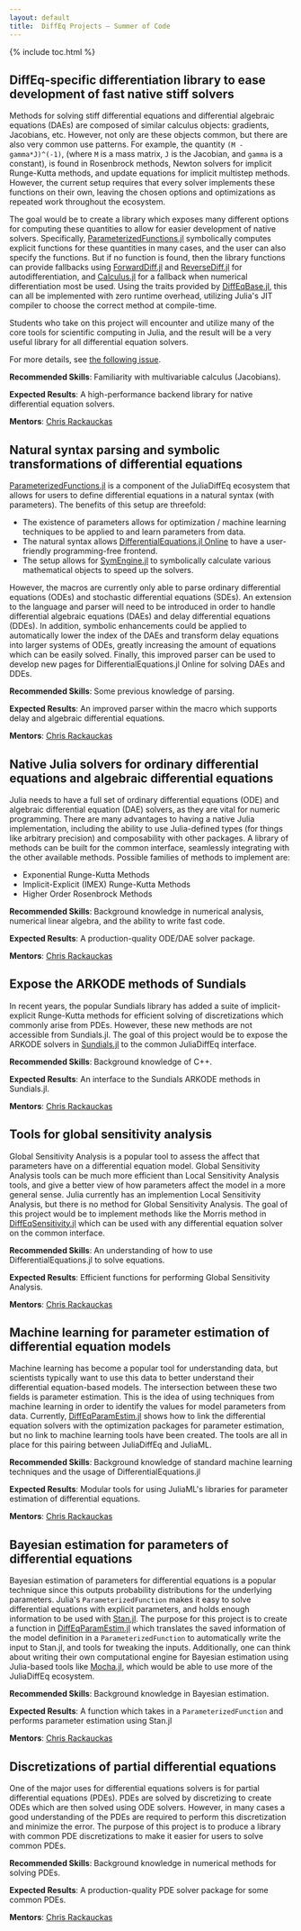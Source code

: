 ```yaml
---
layout: default
title:  DiffEq Projects – Summer of Code
---
```


{% include toc.html %}

## DiffEq-specific differentiation library to ease development of fast native stiff solvers

Methods for solving stiff differential equations and differential algebraic equations
(DAEs) are composed of similar calculus objects: gradients, Jacobians, etc. However,
not only are these objects common, but there are also very common use patterns.
For example, the quantity `(M - gamma*J)^(-1)`, (where `M` is a mass matrix, `J`
is the Jacobian, and `gamma` is a constant), is found in Rosenbrock methods,
Newton solvers for implicit Runge-Kutta methods, and update equations for
implicit multistep methods. However, the current setup requires that every solver
implements these functions on their own, leaving the chosen options and optimizations
as repeated work throughout the ecosystem.

The goal would be to create a library which exposes many different options
for computing these quantities to allow for easier development of native solvers.
Specifically, [ParameterizedFunctions.jl](https://github.com/JuliaDiffEq/ParameterizedFunctions.jl)
symbolically computes explicit functions for these quantities in many cases,
and the user can also specify the functions. But if no function is found,
then the library functions can provide fallbacks using
[ForwardDiff.jl](https://github.com/JuliaDiff/ForwardDiff.jl)
and [ReverseDiff.jl](https://github.com/JuliaDiff/ReverseDiff.jl) for autodifferentiation,
and [Calculus.jl](https://github.com/johnmyleswhite/Calculus.jl) for a fallback
when numerical differentiation most be used. Using the traits provided by
[DiffEqBase.jl](https://github.com/JuliaDiffEq/DiffEqBase.jl), this can all be
implemented with zero runtime overhead, utilizing Julia's JIT compiler to choose the
correct method at compile-time.

Students who take on this project will encounter and utilize many of the core
tools for scientific computing in Julia, and the result will be a very useful
library for all differential equation solvers.

For more details, see
[the following issue](https://github.com/JuliaDiffEq/DiffEqDiffTools.jl/issues/1).

**Recommended Skills**: Familiarity with multivariable calculus (Jacobians).

**Expected Results**: A high-performance backend library for native differential equation solvers.

**Mentors**: [Chris Rackauckas](https://github.com/ChrisRackauckas)

## Natural syntax parsing and symbolic transformations of differential equations

[ParameterizedFunctions.jl](https://github.com/JuliaDiffEq/ParameterizedFunctions.jl)
is a component of the JuliaDiffEq ecosystem that allows for users to define differential
equations in a natural syntax (with parameters). The benefits of this setup are threefold:

- The existence of parameters allows for optimization / machine learning techniques
  to be applied to and learn parameters from data.
- The natural syntax allows [DifferentialEquations.jl Online](http://app.juliadiffeq.org/)
  to have a user-friendly programming-free frontend.
- The setup allows for [SymEngine.jl](https://github.com/symengine/SymEngine.jl)
  to symbolically calculate various mathematical objects to speed up the solvers.

However, the macros are currently only able to parse ordinary differential equations (ODEs)
and stochastic differential equations (SDEs). An extension to the language and parser
will need to be introduced in order to handle differential algebraic equations (DAEs)
and delay differential equations (DDEs). In addition, symbolic enhancements could
be applied to automatically lower the index of the DAEs and transform delay equations
into larger systems of ODEs, greatly increasing the amount of equations which can
be easily solved. Finally, this improved parser can be used to develop new pages
for DifferentialEquations.jl Online for solving DAEs and DDEs.

**Recommended Skills**: Some previous knowledge of parsing.

**Expected Results**: An improved parser within the macro which supports delay and algebraic differential equations.

**Mentors**: [Chris Rackauckas](https://github.com/ChrisRackauckas)

## Native Julia solvers for ordinary differential equations and algebraic differential equations

Julia needs to have a full set of ordinary differential equations (ODE) and algebraic differential equation (DAE) solvers, as they are vital for numeric programming. There are many advantages to having a native Julia implementation, including the ability to use Julia-defined types (for things like arbitrary precision) and composability with other packages. A library of methods can be built for the common interface, seamlessly integrating with the other available methods. Possible families of methods to implement are:

- Exponential Runge-Kutta Methods
- Implicit-Explicit (IMEX) Runge-Kutta Methods
- Higher Order Rosenbrock Methods

**Recommended Skills**: Background knowledge in numerical analysis, numerical linear algebra, and the ability to write fast code.

**Expected Results**: A production-quality ODE/DAE solver package.

**Mentors**: [Chris Rackauckas](https://github.com/ChrisRackauckas)

## Expose the ARKODE methods of Sundials

In recent years, the popular Sundials library has added a suite of implicit-explicit Runge-Kutta methods for efficient solving of discretizations which commonly arise from PDEs. However, these new methods are not accessible from Sundials.jl. The goal of this project would be to expose the ARKODE solvers in [Sundials.jl](https://github.com/JuliaDiffEq/Sundials.jl) to the common JuliaDiffEq interface.

**Recommended Skills**: Background knowledge of C++.

**Expected Results**: An interface to the Sundials ARKODE methods in Sundials.jl.

**Mentors**: [Chris Rackauckas](https://github.com/ChrisRackauckas)

## Tools for global sensitivity analysis

Global Sensitivity Analysis is a popular tool to assess the affect that parameters have on a differential equation model. Global Sensitivity Analysis tools can be much more efficient than Local Sensitivity Analysis tools, and give a better view of how parameters affect the model in a more general sense. Julia currently has an implemention Local Sensitivity Analysis, but there is no method for Global Sensitivity Analysis. The goal of this project would be to implement methods like the Morris method in [DiffEqSensitivity.jl](https://github.com/JuliaDiffEq/DiffEqSensitivity.jl) which can be used with any differential equation solver on the common interface.

**Recommended Skills**: An understanding of how to use DifferentialEquations.jl to solve equations. 

**Expected Results**: Efficient functions for performing Global Sensitivity Analysis.

**Mentors**: [Chris Rackauckas](https://github.com/ChrisRackauckas)

## Machine learning for parameter estimation of differential equation models

Machine learning has become a popular tool for understanding data, but scientists typically want to use this data to better understand their differential equation-based models. The intersection between these two fields is parameter estimation. This is the idea of using techniques from machine learning in order to identify the values for model parameters from data. Currently, [DiffEqParamEstim.jl](https://github.com/JuliaDiffEq/DiffEqParamEstim.jl) shows how to link the differential equation solvers with the optimization packages for parameter estimation, but no link to machine learning tools have been created. The tools are all in place for this pairing between JuliaDiffEq and JuliaML.

**Recommended Skills**: Background knowledge of standard machine learning techniques and the usage of DifferentialEquations.jl

**Expected Results**: Modular tools for using JuliaML's libraries for parameter estimation of differential equations.

**Mentors**: [Chris Rackauckas](https://github.com/ChrisRackauckas)

## Bayesian estimation for parameters of differential equations

Bayesian estimation of parameters for differential equations is a popular technique since this outputs probability distributions for the underlying parameters. Julia's `ParameterizedFunction` makes it easy to solve differential equations with explicit parameters, and holds enough information to be used with [Stan.jl](https://github.com/goedman/Stan.jl). The purpose for this project is to create a function in [DiffEqParamEstim.jl](https://github.com/JuliaDiffEq/DiffEqParamEstim.jl) which translates the saved information of the model definition in a `ParameterizedFunction` to automatically write the input to Stan.jl, and tools for tweaking the inputs. Additionally, one can think about writing their own computational engine for Bayesian estimation using Julia-based tools like [Mocha.jl](https://github.com/pluskid/Mocha.jl), which would be able to use more of the JuliaDiffEq ecosystem.

**Recommended Skills**: Background knowledge in Bayesian estimation.

**Expected Results**: A function which takes in a `ParameterizedFunction` and performs parameter estimation using Stan.jl

**Mentors**: [Chris Rackauckas](https://github.com/ChrisRackauckas)

## Discretizations of partial differential equations

One of the major uses for differential equations solvers is for partial differential equations (PDEs). PDEs are solved by discretizing to create ODEs which are then solved using ODE solvers. However, in many cases a good understanding of the PDEs are required to perform this discretization and minimize the error. The purpose of this project is to produce a library with common PDE discretizations to make it easier for users to solve common PDEs.

**Recommended Skills**: Background knowledge in numerical methods for solving PDEs.

**Expected Results**: A production-quality PDE solver package for some common PDEs.

**Mentors**: [Chris Rackauckas](https://github.com/ChrisRackauckas)


